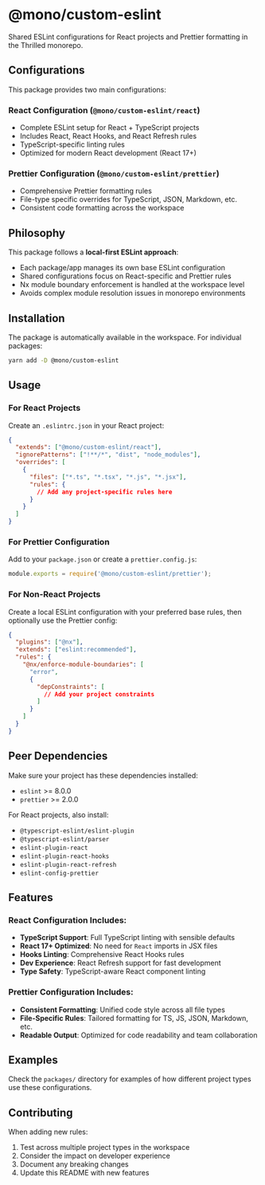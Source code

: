 # @mono/custom-eslint

Shared ESLint configurations for React projects and Prettier formatting in the Thrilled monorepo.

## Configurations

This package provides two main configurations:

### React Configuration (`@mono/custom-eslint/react`)

- Complete ESLint setup for React + TypeScript projects
- Includes React, React Hooks, and React Refresh rules
- TypeScript-specific linting rules
- Optimized for modern React development (React 17+)

### Prettier Configuration (`@mono/custom-eslint/prettier`)

- Comprehensive Prettier formatting rules
- File-type specific overrides for TypeScript, JSON, Markdown, etc.
- Consistent code formatting across the workspace

## Philosophy

This package follows a **local-first ESLint approach**:

- Each package/app manages its own base ESLint configuration
- Shared configurations focus on React-specific and Prettier rules
- Nx module boundary enforcement is handled at the workspace level
- Avoids complex module resolution issues in monorepo environments

## Installation

The package is automatically available in the workspace. For individual packages:

```bash
yarn add -D @mono/custom-eslint
```

## Usage

### For React Projects

Create an `.eslintrc.json` in your React project:

```json
{
  "extends": ["@mono/custom-eslint/react"],
  "ignorePatterns": ["!**/*", "dist", "node_modules"],
  "overrides": [
    {
      "files": ["*.ts", "*.tsx", "*.js", "*.jsx"],
      "rules": {
        // Add any project-specific rules here
      }
    }
  ]
}
```

### For Prettier Configuration

Add to your `package.json` or create a `prettier.config.js`:

```javascript
module.exports = require('@mono/custom-eslint/prettier');
```

### For Non-React Projects

Create a local ESLint configuration with your preferred base rules, then optionally use the Prettier config:

```json
{
  "plugins": ["@nx"],
  "extends": ["eslint:recommended"],
  "rules": {
    "@nx/enforce-module-boundaries": [
      "error",
      {
        "depConstraints": [
          // Add your project constraints
        ]
      }
    ]
  }
}
```

## Peer Dependencies

Make sure your project has these dependencies installed:

- `eslint` >= 8.0.0
- `prettier` >= 2.0.0

For React projects, also install:

- `@typescript-eslint/eslint-plugin`
- `@typescript-eslint/parser`
- `eslint-plugin-react`
- `eslint-plugin-react-hooks`
- `eslint-plugin-react-refresh`
- `eslint-config-prettier`

## Features

### React Configuration Includes:

- **TypeScript Support**: Full TypeScript linting with sensible defaults
- **React 17+ Optimized**: No need for `React` imports in JSX files
- **Hooks Linting**: Comprehensive React Hooks rules
- **Dev Experience**: React Refresh support for fast development
- **Type Safety**: TypeScript-aware React component linting

### Prettier Configuration Includes:

- **Consistent Formatting**: Unified code style across all file types
- **File-Specific Rules**: Tailored formatting for TS, JS, JSON, Markdown, etc.
- **Readable Output**: Optimized for code readability and team collaboration

## Examples

Check the `packages/` directory for examples of how different project types use these configurations.

## Contributing

When adding new rules:

1. Test across multiple project types in the workspace
2. Consider the impact on developer experience
3. Document any breaking changes
4. Update this README with new features
